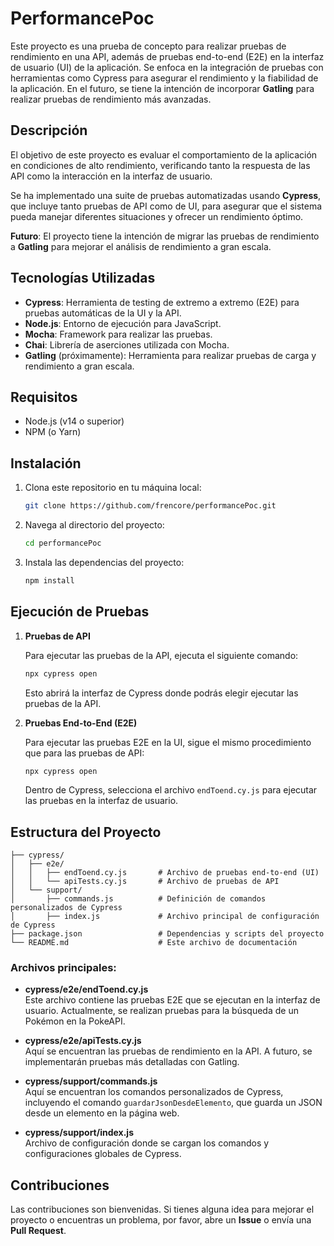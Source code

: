 
# PerformancePoc

Este proyecto es una prueba de concepto para realizar pruebas de rendimiento en una API, además de pruebas end-to-end (E2E) en la interfaz de usuario (UI) de la aplicación. Se enfoca en la integración de pruebas con herramientas como Cypress para asegurar el rendimiento y la fiabilidad de la aplicación. En el futuro, se tiene la intención de incorporar **Gatling** para realizar pruebas de rendimiento más avanzadas.

## Descripción

El objetivo de este proyecto es evaluar el comportamiento de la aplicación en condiciones de alto rendimiento, verificando tanto la respuesta de las API como la interacción en la interfaz de usuario.

Se ha implementado una suite de pruebas automatizadas usando **Cypress**, que incluye tanto pruebas de API como de UI, para asegurar que el sistema pueda manejar diferentes situaciones y ofrecer un rendimiento óptimo.

**Futuro**: El proyecto tiene la intención de migrar las pruebas de rendimiento a **Gatling** para mejorar el análisis de rendimiento a gran escala.

## Tecnologías Utilizadas

- **Cypress**: Herramienta de testing de extremo a extremo (E2E) para pruebas automáticas de la UI y la API.
- **Node.js**: Entorno de ejecución para JavaScript.
- **Mocha**: Framework para realizar las pruebas.
- **Chai**: Librería de aserciones utilizada con Mocha.
- **Gatling** (próximamente): Herramienta para realizar pruebas de carga y rendimiento a gran escala.

## Requisitos

- Node.js (v14 o superior)
- NPM (o Yarn)

## Instalación

1. Clona este repositorio en tu máquina local:

   ```bash
   git clone https://github.com/frencore/performancePoc.git
   ```

2. Navega al directorio del proyecto:

   ```bash
   cd performancePoc
   ```

3. Instala las dependencias del proyecto:

   ```bash
   npm install
   ```

## Ejecución de Pruebas

1. **Pruebas de API**

   Para ejecutar las pruebas de la API, ejecuta el siguiente comando: 

   ```bash
   npx cypress open
   ```

   Esto abrirá la interfaz de Cypress donde podrás elegir ejecutar las pruebas de la API.

2. **Pruebas End-to-End (E2E)**

   Para ejecutar las pruebas E2E en la UI, sigue el mismo procedimiento que para las pruebas de API:

   ```bash
   npx cypress open
   ```

   Dentro de Cypress, selecciona el archivo `endToend.cy.js` para ejecutar las pruebas en la interfaz de usuario.

## Estructura del Proyecto

```
├── cypress/
│   ├── e2e/
│   │   ├── endToend.cy.js       # Archivo de pruebas end-to-end (UI)
│   │   └── apiTests.cy.js       # Archivo de pruebas de API
│   └── support/
│       ├── commands.js          # Definición de comandos personalizados de Cypress
│       ├── index.js             # Archivo principal de configuración de Cypress
├── package.json                 # Dependencias y scripts del proyecto
└── README.md                    # Este archivo de documentación
```

### Archivos principales:

- **cypress/e2e/endToend.cy.js**  
  Este archivo contiene las pruebas E2E que se ejecutan en la interfaz de usuario. Actualmente, se realizan pruebas para la búsqueda de un Pokémon en la PokeAPI.

- **cypress/e2e/apiTests.cy.js**  
  Aquí se encuentran las pruebas de rendimiento en la API. A futuro, se implementarán pruebas más detalladas con Gatling.

- **cypress/support/commands.js**  
  Aquí se encuentran los comandos personalizados de Cypress, incluyendo el comando `guardarJsonDesdeElemento`, que guarda un JSON desde un elemento en la página web.

- **cypress/support/index.js**  
  Archivo de configuración donde se cargan los comandos y configuraciones globales de Cypress.

## Contribuciones

Las contribuciones son bienvenidas. Si tienes alguna idea para mejorar el proyecto o encuentras un problema, por favor, abre un **Issue** o envía una **Pull Request**.

